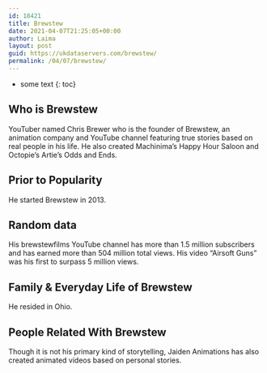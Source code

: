 ```yaml
---
id: 18421
title: Brewstew
date: 2021-04-07T21:25:05+00:00
author: Laima
layout: post
guid: https://ukdataservers.com/brewstew/
permalink: /04/07/brewstew/
---
```


* some text
{: toc}


## Who is Brewstew
                  
                  
                  
YouTuber named Chris Brewer who is the founder of Brewstew, an animation company and YouTube channel featuring true stories based on real people in his life. He also created Machinima&#8217;s Happy Hour Saloon and Octopie&#8217;s Artie&#8217;s Odds and Ends. 
                  
              
            
              
            
                
                
                
## Prior to Popularity
                  
                  
                  
He started Brewstew in 2013.
                  
              
            
              
            
                
                
                
## Random data
                  
                  
                  
His brewstewfilms YouTube channel has more than 1.5 million subscribers and has earned more than 504 million total views. His video &#8220;Airsoft Guns&#8221; was his first to surpass 5 million views.
                  
              
            
              
            
                
                
                
## Family & Everyday Life of Brewstew
                  
                  
                  
He resided in Ohio.
                  
              
            
              
            
                
                
                
## People Related With Brewstew
                  
                  
                  
Though it is not his primary kind of storytelling, Jaiden Animations has also created animated videos based on personal stories.
                  
              
            
              
            
                
              
            
              
              
            
            
              
            
          
          
          